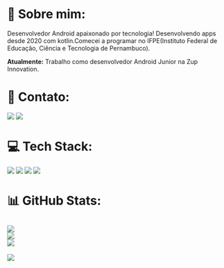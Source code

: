 # 💫 Sobre mim:
  
  Desenvolvedor Android apaixonado por tecnologia! Desenvolvendo apps desde 2020 com kotlin.Comecei a programar
  no IFPE(Instituto Federal de Educação, Ciência e Tecnologia de Pernambuco).
  
  <b>Atualmente:</b> Trabalho como desenvolvedor Android Junior na Zup Innovation. 

# 📧 Contato:

<a href="mailto:danillomdsti@gmail.com"><img src="https://img.shields.io/badge/Gmail-D14836?style=for-the-badge&logo=gmail&logoColor=white"/><a/>
<a href="https://www.linkedin.com/in/danillo-santos-dev/"><img src="https://img.shields.io/badge/LinkedIn-0077B5?style=for-the-badge&logo=linkedin&logoColor=white"/><a/>


# 💻 Tech Stack:

<img src="https://img.shields.io/badge/Android-3DDC84?style=for-the-badge&logo=android&logoColor=white"/> <img src="https://img.shields.io/badge/Kotlin-0095D5?&style=for-the-badge&logo=kotlin&logoColor=white"/>
<img src="https://img.shields.io/badge/Android_Studio-3DDC84?style=for-the-badge&logo=android-studio&logoColor=white"/>
<img src="https://img.shields.io/badge/GitHub-100000?style=for-the-badge&logo=github&logoColor=white"/>

# 📊 GitHub Stats:
![](https://github-readme-stats.vercel.app/api?username=DanilloSantosTi&theme=default&hide_border=false&include_all_commits=true&count_private=true)<br/>
![](https://github-readme-streak-stats.herokuapp.com/?user=DanilloSantosTi&theme=default&hide_border=false)<br/>
![](https://github-readme-stats.vercel.app/api/top-langs/?username=DanilloSantosTi&theme=default&hide_border=false&include_all_commits=true&count_private=true&layout=compact)
---
[![](https://visitcount.itsvg.in/api?id=DanilloSantosTi&icon=0&color=0)](https://visitcount.itsvg.in)
